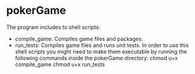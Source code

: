 # pokerGame
The program includes to shell scripts:
 - compile_game: Compiles game files and packages.
 - run_tests: Compiles game files and runs unit tests.
In order to use this shell scripts you might need to make them executable by running the following commands inside the pokerGame directory:
        chmod u+x compile_game
        chmod u+x run_tests
